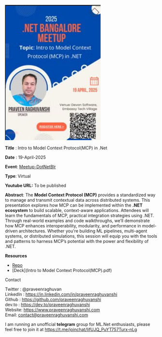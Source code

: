 <img src="assets\mcpdotneblr-poster.png" alt="Developer Week" style="zoom:80%;" />

**Title** : Intro to Model Context Protocol(MCP) in .Net

**Date** : 19-April-2025

**Event**: [Meetup-DotNetBlr](https://www.meetup.com/dotnetblr/events/306787442/)

**Type**: Virtual

**Youtube URL:** To be published

**Abstract**: The **Model Context Protocol (MCP)** provides a standardized way to manage and transmit contextual data across distributed systems. This presentation explores how MCP can be implemented within the **.NET ecosystem** to build scalable, context-aware applications. Attendees will learn the fundamentals of MCP, practical integration strategies using .NET. Through real-world examples and code walkthroughs, we’ll demonstrate how MCP enhances interoperability, modularity, and performance in model-driven architectures. Whether you're building ML pipelines, multi-agent systems, or distributed simulations, this session will equip you with the tools and patterns to harness MCP’s potential with the power and flexibility of .NET.

**Resources**

- [Repo](https://github.com/praveenraghuvanshi/tech-sessions/tree/master/19042025-MCP-dotnet-dotnetblr)
- [Deck](Intro to Model Context Protocol(MCP).pdf) 

Contact

Twitter : @praveenraghuvan\
LinkedIn : https://in.linkedin.com/in/praveenraghuvanshi \
Github : https://github.com/praveenraghuvanshi \
dev.to : https://dev.to/praveenraghuvanshi \
Website: https://www.praveenraghuvanshi.com \
Email: contact@praveenraghuvanshi.com 

I am running an unofficial **telegram** group for ML.Net enthusiasts, please feel free to join it at https://t.me/joinchat/IifUJQ_PuYT757Turx-nLg



